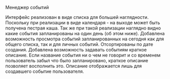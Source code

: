 Менеджер событий

Интерфейс реализован в виде списка для большей наглядности. Поскольку при реализации в виде календаря - на выходе может быть получена пестрая каша. Так же при такой реализации наглядно видно какие события запланированы на один день (об этом ниже).
Добавлена возможность просмотра событий запланированных на сегодня как для общего списка, так и для личных событий. Отсортированы по дате создания.
Добавлена возможность задавать событиям краткое описание. Если название события ни о чем не говорит и со временем пользователь забыл что было запланировано, краткое описание позволяет восполнить это. Описание отображается лишь для создавшего событие пользователя.
